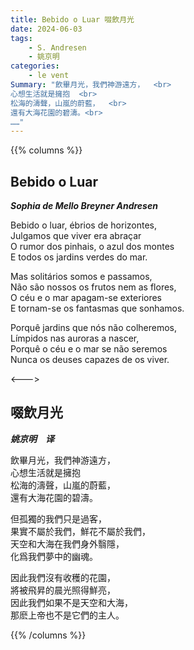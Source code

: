```yaml
---
title: Bebido o Luar 啜飲月光
date: 2024-06-03
tags:
    - S. Andresen
    - 姚京明
categories:
    - le vent
Summary: "飲畢月光，我們神游遠方，  <br>
心想生活就是擁抱  <br>
松海的濤聲，山嵐的蔚藍，  <br>
還有大海花園的碧濤。<br>
……"
---
```


{{% columns %}}
## Bebido o Luar

***Sophia de Mello Breyner Andresen***

Bebido o luar, ébrios de horizontes,  
Julgamos que viver era abraçar  
O rumor dos pinhais, o azul dos montes  
E todos os jardins verdes do mar.

Mas solitários somos e passamos,  
Não são nossos os frutos nem as flores,  
O céu e o mar apagam-se exteriores  
E tornam-se os fantasmas que sonhamos.

Porquê jardins que nós não colheremos,  
Límpidos nas auroras a nascer,  
Porquê o céu e o mar se não seremos  
Nunca os deuses capazes de os viver.

<--->

## 啜飲月光

***姚京明　译***

飲畢月光，我們神游遠方，  
心想生活就是擁抱  
松海的濤聲，山嵐的蔚藍，  
還有大海花園的碧濤。

但孤獨的我們只是過客，  
果實不屬於我們，鮮花不屬於我們，  
天空和大海在我們身外翳隱，  
化爲我們夢中的幽魂。

因此我們沒有收穫的花園，  
將被飛昇的晨光照得鮮亮，  
因此我們如果不是天空和大海，  
那麽上帝也不是它們的主人。

{{% /columns %}}